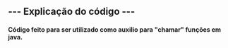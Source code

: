 ## --- Explicação do código ---
#### Código feito para ser utilizado como auxilio para "chamar" funções em java.
